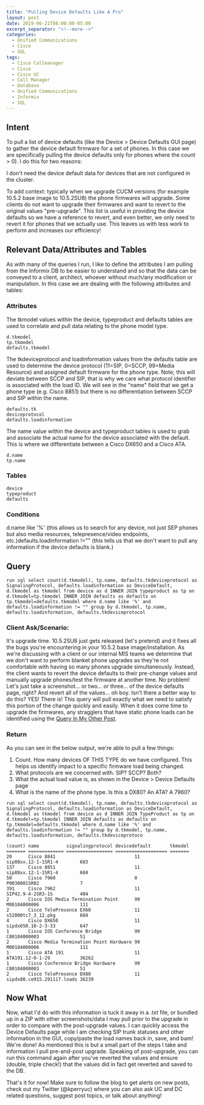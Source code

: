 ```yaml
---
title: "Pulling Device Defaults Like A Pro"
layout: post
date: 2019-06-21T08:00:00-05:00
excerpt_separator: "<!--more-->"
categories:
  - Unified Communications
  - Cisco
  - SQL
tags:
  - Cisco Callmanager
  - Cisco
  - Cisco UC
  - Call Manager
  - Database
  - Unified Communications
  - Informix
  - SQL
---
```


## Intent

To pull a list of device defaults (like the Device > Device Defaults GUI page) to gather the device default firmware for a set of phones. In this case we are specifically pulling the device defaults only for phones where the count > 0). I do this for two reasons:

<!--more-->

I don't need the device default data for devices that are not configured in the cluster.

To add context: typically when we upgrade CUCM versions (for example 10.5.2 base image to 10.5.2SU8) the phone firmwares will upgrade. Some clients do not want to upgrade their firmwares and want to revert to the original values "pre-upgrade". This list is useful in providing the device defaults so we have a reference to revert, and even better, we only need to revert it for phones that we actually use. This leaves us with less work to perform and increases our efficiency!

## Relevant Data/Attributes and Tables

As with many of the queries I run, I like to define the attributes I am pulling from the Informix DB to be easier to understand and so that the data can be conveyed to a client, architect, whoever without much/any modification or manipulation. In this case we are dealing with the following attributes and tables:

### Attributes

The tkmodel values within the device, typeproduct and defaults tables are used to correlate and pull data relating to the phone model type.

```text
d.tkmodel
tp.tkmodel
defaults.tkmodel
```

The tkdeviceprotocol and loadinformation values from the defaults table are used to determine the device protocol (11=SIP, 0=SCCP, 99=Media Resource) and assigned default firmware for the phone type. Note; this will deviate between SCCP and SIP, that is why we care what protocol identifier is associated with the load ID. We will see in the "name" field that we get a phone type (e.g. Cisco 8851) but there is no differentiation between SCCP and SIP within the name.

```text
defaults.tk
deviceprotocol
defaults.loadinformation
```

The name value within the device and typeproduct tables is used to grab and associate the actual name for the device associated with the default. This is where we differentiate between a Cisco DX650 and a Cisco ATA.

```text
d.name
tp.name
```

### Tables

```text
device
typeproduct
defaults
```

### Conditions

d.name like '%' (this allows us to search for any device, not just SEP phones but also media resources, telepresence/video endpoints, etc.)defaults.loadinformation !="" (this tells us that we don't want to pull any information if the device defaults is blank.)

## Query

```text
run sql select count(d.tkmodel), tp.name, defaults.tkdeviceprotocol as SignalingProtocol, defaults.loadinformation as DeviceDefault, d.tkmodel as tkmodel from device as d INNER JOIN typeproduct as tp on d.tkmodel=tp.tkmodel INNER JOIN defaults as defaults on tp.tkmodel=defaults.tkmodel where d.name like '%' and defaults.loadinformation != "" group by d.tkmodel, tp.name, defaults.loadinformation, defaults.tkdeviceprotocol
```

### Client Ask/Scenario:
It's upgrade time. 10.5.2SU8 just gets released (let's pretend) and it fixes all the bugs you're encountering in your 10.5.2 base image/installation. As we're discussing with a client or our internal MIS teams we determine that we don't want to perform blanket phone upgrades as they're not comfortable with having so many phones upgrade simultaneously. Instead, the client wants to revert the device defaults to their pre-change values and manually upgrade phones/test the firmware at another time. No problem! Let's just take a screenshot... or two... or three... of the device defaults page, right? And revert all of the values... oh boy. Isn't there a better way to do this? YES! There is! This query will pull exactly what we need to satisfy this portion of the change quickly and easily. When it does come time to upgrade the firmwares, any stragglers that have static phone loads can be identified using the [Query In My Other Post](https://unhall0w3d.github.io/2019/06/21/identifying-static-phone-loads.html).

### Return

As you can see in the below output, we're able to pull a few things:

1. Count. How many devices OF THIS TYPE do we have configured. This helps us identify impact to a specific firmware load being changed.
2. What protocols are we concerned with. SIP? SCCP? Both?
3. What the actual load value is, as shown in the Device > Device Defaults page
4. What is the name of the phone type. Is this a DX80? An ATA? A 7960?

```text
run sql select count(d.tkmodel), tp.name, defaults.tkdeviceprotocol as SignalingProtocol, defaults.loadinformation as DeviceDefault, d.tkmodel as tkmodel from device as d INNER JOIN TypeProduct as tp on d.tkmodel=tp.tkmodel INNER JOIN defaults as defaults on tp.tkmodel=defaults.tkmodel where d.name like '%' and defaults.loadinformation != "" group by d.tkmodel, tp.name, defaults.loadinformation, defaults.tkdeviceprotoco

(count) name          signalingprotocol devicedefault       tkmodel
======= ============= ================= =================== =======
20      Cisco 8841                             11               sip88xx.12-1-1SR1-4        683
137     Cisco 8851                             11               sip88xx.12-1-1SR1-4        684
50      Cisco 7960                             0                P0030801SR02               7
391     Cisco 7962                             11               SIP42.9-4-2SR3-1S          404
2       Cisco IOS Media Termination Point      99               M00104000006               111
2       Cisco TelePresence EX60                11               s52000tc7_3_12.pkg         604
4       Cisco DX650                            11               sipdx650.10-2-3-33         647
1       Cisco IOS Conference Bridge            99               C00104000003               51
2       Cisco Media Termination Point Hardware 99               M00104000006               111
1       Cisco ATA 191                          11               ATA191.12-0-1-29           36262
1       Cisco Conference Bridge Hardware       99               C00104000003               51
2       Cisco TelePresence DX80                11               sipdx80.ce915.291117.loads 36239
```

## Now What

Now, what I'd do with this information is tuck it away in a .txt file, or bundled up in a ZIP with other screenshots/data I may pull prior to the upgrade in order to compare with the post-upgrade values. I can quickly access the Device Defaults page while I am checking SIP trunk statuses and other information in the GUI, copy/paste the load names back in, save, and bam! We're done! As mentioned this is but a small part of the steps I take and information I pull pre-and-post upgrade. Speaking of post-upgrade, you can run this command again after you've reverted the values and ensure (double, triple check!) that the values did in fact get reverted and saved to the DB.

That's it for now! Make sure to follow the blog to get alerts on new posts, check out my Twitter (@kperryuc) where you can also ask UC and DC related questions, suggest post topics, or talk about anything!
